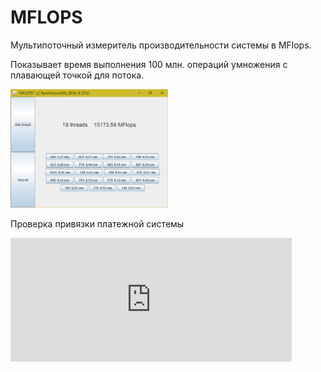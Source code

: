 # MFLOPS
Мультипоточный измеритель производительности системы в MFlops.

Показывает время выполнения 100 млн. операций умножения с плавающей точкой для потока.


<img src="./2016-07-09.png" width="50%"/>

Проверка привязки платежной системы

<iframe frameborder="0" allowtransparency="true" scrolling="no" src="https://money.yandex.ru/embed/shop.xml?account=410014358450983&quickpay=shop&payment-type-choice=on&writer=seller&targets=%D0%97%D0%B0+%D0%BA%D0%BE%D0%BD%D1%81%D0%B0%D0%BB%D1%82%D0%B8%D0%BD%D0%B3%D0%BE%D0%B2%D1%8B%D0%B5+%D1%83%D1%81%D0%BB%D1%83%D0%B3%D0%B8&targets-hint=&default-sum=50&button-text=01&successURL=" width="450" height="198"></iframe>

